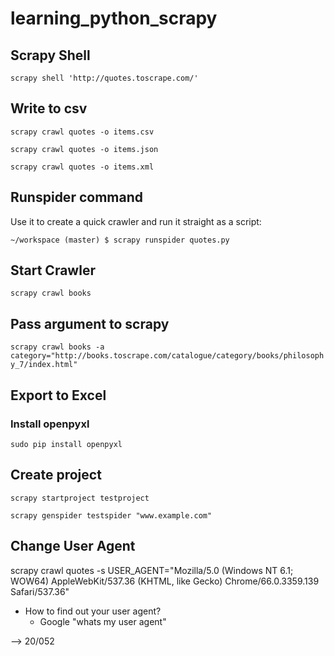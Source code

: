 # learning_python_scrapy

## Scrapy Shell

`scrapy shell 'http://quotes.toscrape.com/'`

## Write to csv

`scrapy crawl quotes -o items.csv`

`scrapy crawl quotes -o items.json`

`scrapy crawl quotes -o items.xml`

## Runspider command

Use it to create a quick crawler and run it straight as a script:

`~/workspace (master) $ scrapy runspider quotes.py`

## Start Crawler

`scrapy crawl books`

## Pass argument to scrapy

`scrapy crawl books -a category="http://books.toscrape.com/catalogue/category/books/philosophy_7/index.html"`

## Export to Excel

### Install openpyxl
`sudo pip install openpyxl`


## Create project

`scrapy startproject testproject`

`scrapy genspider testspider "www.example.com"`

## Change User Agent

scrapy crawl quotes -s USER_AGENT="Mozilla/5.0 (Windows NT 6.1; WOW64) AppleWebKit/537.36 (KHTML, like Gecko) Chrome/66.0.3359.139 Safari/537.36"

* How to find out your user agent?
  * Google "whats my user agent"


--> 20/052